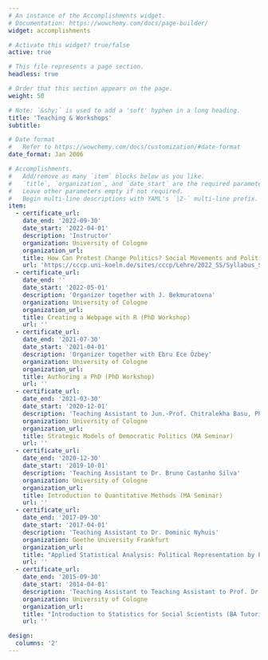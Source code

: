 ```yaml
---
# An instance of the Accomplishments widget.
# Documentation: https://wowchemy.com/docs/page-builder/
widget: accomplishments

# Activate this widget? true/false
active: true

# This file represents a page section.
headless: true

# Order that this section appears on the page.
weight: 50

# Note: `&shy;` is used to add a 'soft' hyphen in a long heading.
title: 'Teaching & Workshops'
subtitle:

# Date format
#   Refer to https://wowchemy.com/docs/customization/#date-format
date_format: Jan 2006

# Accomplishments.
#   Add/remove as many `item` blocks below as you like.
#   `title`, `organization`, and `date_start` are the required parameters.
#   Leave other parameters empty if not required.
#   Begin multi-line descriptions with YAML's `|2-` multi-line prefix.
item:
  - certificate_url: 
    date_end: '2022-09-30'
    date_start: '2022-04-01'
    description: 'Instructor'
    organization: University of Cologne
    organization_url: 
    title: How Can Protest Change Politics? Social Movements and Political Representation (BA Seminar)
    url: 'https://cccp.uni-koeln.de/sites/cccp/Lehre/2022_SS/Syllabus_Soziale_Bewegungen_und_Politische_Repra__sentation.pdf'
  - certificate_url: 
    date_end: ''
    date_start: '2022-05-01'
    description: 'Organizer together with J. Bekmuratovna'
    organization: University of Cologne
    organization_url: 
    title: Creating a Webpage with R (PhD Workshop)
    url: ''
  - certificate_url: 
    date_end: '2021-07-30'
    date_start: '2021-04-01'
    description: 'Organizer together with Ebru Ece Özbey'
    organization: University of Cologne
    organization_url: 
    title: Authoring a PhD (PhD Workshop)
    url: ''
  - certificate_url: 
    date_end: '2021-03-30'
    date_start: '2020-12-01'
    description: 'Teaching Assistant to Jun.-Prof. Chitralekha Basu, PhD'
    organization: University of Cologne
    organization_url: 
    title: Strategic Models of Democratic Politics (MA Seminar)
    url: ''
  - certificate_url: 
    date_end: '2020-12-30'
    date_start: '2019-10-01'
    description: 'Teaching Assistant to Dr. Bruno Castanho Silva'
    organization: University of Cologne
    organization_url: 
    title: Introduction to Quantitative Methods (MA Seminar)
    url: ''
  - certificate_url: 
    date_end: '2017-09-30'
    date_start: '2017-04-01'
    description: 'Teaching Assistant to Dr. Dominic Nyhuis'
    organization: Goethe University Frankfurt
    organization_url: 
    title: "Applied Statistical Analysis: Political Representation by Parliamentary Elites (BA Seminar)"
    url: ''
  - certificate_url: 
    date_end: '2015-09-30'
    date_start: '2014-04-01'
    description: 'Teaching Assistant to Teaching Assistant to Prof. Dr. Marita Jacob'
    organization: University of Cologne
    organization_url: 
    title: "Introduction to Statistics for Social Scientists (BA Tutorial)"
    url: ''

design:
  columns: '2'
---
```

